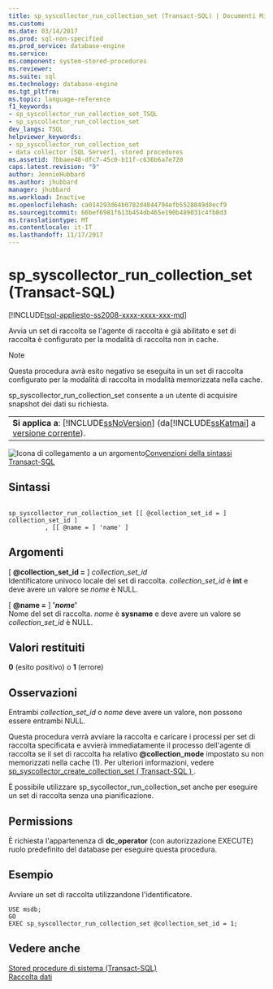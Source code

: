 ```yaml
---
title: sp_syscollector_run_collection_set (Transact-SQL) | Documenti Microsoft
ms.custom: 
ms.date: 03/14/2017
ms.prod: sql-non-specified
ms.prod_service: database-engine
ms.service: 
ms.component: system-stored-procedures
ms.reviewer: 
ms.suite: sql
ms.technology: database-engine
ms.tgt_pltfrm: 
ms.topic: language-reference
f1_keywords:
- sp_syscollector_run_collection_set_TSQL
- sp_syscollector_run_collection_set
dev_langs: TSQL
helpviewer_keywords:
- sp_syscollector_run_collection_set
- data collector [SQL Server], stored procedures
ms.assetid: 7bbaee48-dfc7-45c0-b11f-c636b6a7e720
caps.latest.revision: "9"
author: JennieHubbard
ms.author: jhubbard
manager: jhubbard
ms.workload: Inactive
ms.openlocfilehash: ca014293d64b0782d4844794efb5528849d0ecf9
ms.sourcegitcommit: 66bef6981f613b454db465e190b489031c4fb8d3
ms.translationtype: MT
ms.contentlocale: it-IT
ms.lasthandoff: 11/17/2017
---
```

# <a name="spsyscollectorruncollectionset-transact-sql"></a>sp_syscollector_run_collection_set (Transact-SQL)
[!INCLUDE[tsql-appliesto-ss2008-xxxx-xxxx-xxx-md](../../includes/tsql-appliesto-ss2008-xxxx-xxxx-xxx-md.md)]

  Avvia un set di raccolta se l'agente di raccolta è già abilitato e set di raccolta è configurato per la modalità di raccolta non in cache.  
  
> [!NOTE]  
>  Questa procedura avrà esito negativo se eseguita in un set di raccolta configurato per la modalità di raccolta in modalità memorizzata nella cache.  
  
 sp_syscollector_run_collection_set consente a un utente di acquisire snapshot dei dati su richiesta.  
  
||  
|-|  
|**Si applica a**: [!INCLUDE[ssNoVersion](../../includes/ssnoversion-md.md)] (da[!INCLUDE[ssKatmai](../../includes/sskatmai-md.md)] a [versione corrente](http://go.microsoft.com/fwlink/p/?LinkId=299658)).|  
  
 ![Icona di collegamento a un argomento](../../database-engine/configure-windows/media/topic-link.gif "Icona di collegamento a un argomento")[Convenzioni della sintassi Transact-SQL](../../t-sql/language-elements/transact-sql-syntax-conventions-transact-sql.md)  
  
## <a name="syntax"></a>Sintassi  
  
```  
  
sp_syscollector_run_collection_set [[ @collection_set_id = ] collection_set_id ]  
          , [[ @name = ] 'name' ]   
```  
  
## <a name="arguments"></a>Argomenti  
 [  **@collection_set_id =** ] *collection_set_id*  
 Identificatore univoco locale del set di raccolta. *collection_set_id* è **int** e deve avere un valore se *nome* è NULL.  
  
 [  **@name =** ] **'***nome***'**  
 Nome del set di raccolta. *nome* è **sysname** e deve avere un valore se *collection_set_id* è NULL.  
  
## <a name="return-code-values"></a>Valori restituiti  
 **0** (esito positivo) o **1** (errore)  
  
## <a name="remarks"></a>Osservazioni  
 Entrambi *collection_set_id* o *nome* deve avere un valore, non possono essere entrambi NULL.  
  
 Questa procedura verrà avviare la raccolta e caricare i processi per set di raccolta specificata e avvierà immediatamente il processo dell'agente di raccolta se il set di raccolta ha relativo  **@collection_mode**  impostato su non memorizzati nella cache (1). Per ulteriori informazioni, vedere [sp_syscollector_create_collection_set &#40; Transact-SQL &#41; ](../../relational-databases/system-stored-procedures/sp-syscollector-create-collection-set-transact-sql.md).  
  
 È possibile utilizzare sp_sycollector_run_collection_set anche per eseguire un set di raccolta senza una pianificazione.  
  
## <a name="permissions"></a>Permissions  
 È richiesta l'appartenenza di **dc_operator** (con autorizzazione EXECUTE) ruolo predefinito del database per eseguire questa procedura.  
  
## <a name="example"></a>Esempio  
 Avviare un set di raccolta utilizzandone l'identificatore.  
  
```  
USE msdb;  
GO  
EXEC sp_syscollector_run_collection_set @collection_set_id = 1;  
```  
  
## <a name="see-also"></a>Vedere anche  
 [Stored procedure di sistema &#40;Transact-SQL&#41;](../../relational-databases/system-stored-procedures/system-stored-procedures-transact-sql.md)   
 [Raccolta dati](../../relational-databases/data-collection/data-collection.md)  
  
  
